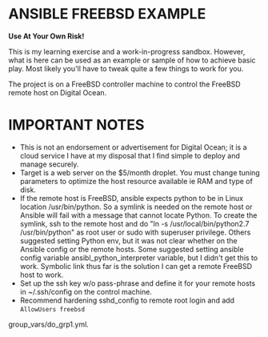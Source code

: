 # ANSIBLE FREEBSD EXAMPLE
**Use At Your Own Risk!**

This is my learning exercise and a work-in-progress sandbox.  However, what is here can be used as an example or sample of how to achieve basic play. Most likely you'll have to tweak quite a few things to work for you.
 
The project is on a FreeBSD controller machine to control the FreeBSD remote host on Digital Ocean.


# IMPORTANT NOTES
- This is not an endorsement or advertisement for Digital Ocean; it is a cloud service I have at my disposal that I find simple to deploy and manage securely.
- Target is a web server on the $5/month droplet.  You must change tuning parameters to optimize the host resource available ie RAM and type of disk.
- If the remote host is FreeBSD, ansible expects python to be in Linux location /usr/bin/python.  So a symlink is needed on the remote host or Ansible will fail with a message that cannot locate Python. To create the symlink, ssh to the remote host and do "ln -s /usr/local/bin/python2.7 /usr/bin/python" as root user or sudo with superuser privilege. Others suggested setting Python env, but it was not clear whether on the Ansible config or the remote hosts. Some suggested setting ansible config variable ansibl_python_interpreter variable, but I didn't get this to work.  Symbolic link thus far is the solution I can get a remote FreeBSD host to work.
- Set up the ssh key w/o pass-phrase and define it for your remote hosts in ~/.ssh/config on the control machine.
- Recommend hardening sshd_config to remote root login and add `AllowUsers freebsd`

group_vars/do_grp1.yml.
